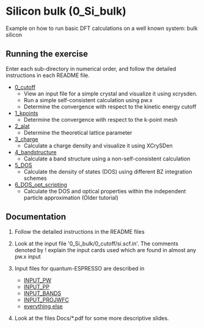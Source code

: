 # Silicon bulk (0_Si_bulk)
Example on how to run basic DFT calculations on a well known system: bulk silicon 

## Running the exercise
  Enter each sub-directory in numerical order, and follow the detailed instructions in each README file.
  - [0_cutoff](0_cutoff)
    - View an input file for a simple crystal and visualize it using xcrysden. 
    - Run a simple self-consistent calculation using pw.x
    - Determine the convergence with respect to the kinetic energy cutoff
  - [1_kpoints](1_kpoints)
    - Determine the convergence with respect to the k-point mesh
  - [2_alat](2_alat)
    - Determine the theoretical lattice parameter
  - [3_charge](3_charge)
    - Calculate a charge density and visualize it using XCrySDen
  - [4_bandstructure](4_bandstructure)
    - Calculate a band structure using a non-self-consistent calculation
  - [5_DOS](5_DOS)
    - Calculate the density of states (DOS) using different BZ integration schemes 
  - [6_DOS_opt_scripting](6_DOS_opt_scripting)
    - Calculate the DOS and optical properties within  the independent particle approximation (Older tutorial)

## Documentation
  1. Follow the detailed instructions in the README files
  2. Look at the input file '0_Si_bulk/0_cutoff/si.scf.in'.
     The comments denoted by ! explain the input cards used which are found in almost any pw.x input
  3. Input files for quantum-ESPRESSO are described in 
     - [INPUT_PW](http://https://www.quantum-espresso.org/Doc/INPUT_PW.html) 
     - [INPUT_PP](http://https://www.quantum-espresso.org/Doc/INPUT_PP.html) 
     - [INPUT_BANDS](http://https://www.quantum-espresso.org/Doc/INPUT_BANDS.html) 
     - [INPUT_PROJWFC](http://https://www.quantum-espresso.org/Doc/INPUT_PROJWFC.html)
     - [everything else](https://www.quantum-espresso.org/resources/users-manual/input-data-description)

  4. Look at the files Docs/*.pdf for some more descriptive slides.

      
        
        
